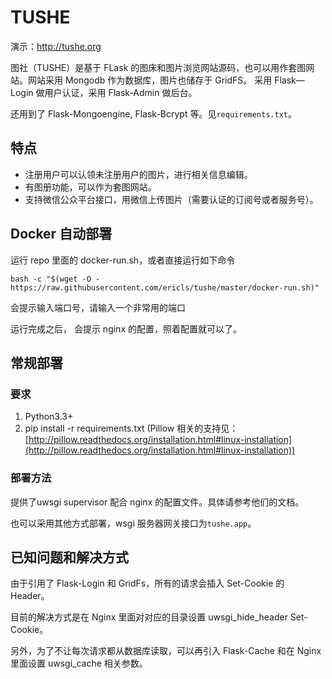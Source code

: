 # TUSHE

演示：http://tushe.org

图社（TUSHE）是基于 FLask 的图床和图片浏览网站源码，也可以用作套图网站。网站采用 Mongodb 作为数据库，图片也储存于 GridFS。
采用 Flask—Login 做用户认证，采用 Flask-Admin 做后台。

还用到了 Flask-Mongoengine, Flask-Bcrypt 等。见`requirements.txt`。

## 特点
- 注册用户可以认领未注册用户的图片，进行相关信息编辑。
- 有图册功能，可以作为套图网站。
- 支持微信公众平台接口，用微信上传图片（需要认证的订阅号或者服务号）。


## Docker 自动部署
运行 repo 里面的 docker-run.sh，或者直接运行如下命令

`bash -c "$(wget -O - https://raw.githubusercontent.com/ericls/tushe/master/docker-run.sh)"`

会提示输入端口号，请输入一个非常用的端口

运行完成之后， 会提示 nginx 的配置，照着配置就可以了。

## 常规部署

### 要求

1. Python3.3+
1. pip install -r requirements.txt (Pillow 相关的支持见：[http://pillow.readthedocs.org/installation.html#linux-installation](http://pillow.readthedocs.org/installation.html#linux-installation))

### 部署方法
提供了uwsgi supervisor 配合 nginx 的配置文件。具体请参考他们的文档。

也可以采用其他方式部署，wsgi 服务器网关接口为`tushe.app`。

## 已知问题和解决方式

由于引用了 Flask-Login 和 GridFs，所有的请求会插入 Set-Cookie 的 Header。

目前的解决方式是在 Nginx 里面对对应的目录设置 uwsgi_hide_header Set-Cookie。

另外，为了不让每次请求都从数据库读取，可以再引入 Flask-Cache 和在 Nginx 里面设置 uwsgi_cache 相关参数。